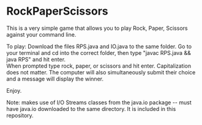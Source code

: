 # RockPaperScissors
This is a very simple game that allows you to play Rock, Paper, Scissors against your command line.

To play:  Download the files RPS.java and IO.java to the same folder.  Go to your terminal and cd into the correct folder, then type "javac RPS.java && java RPS" and hit enter.  
When prompted type rock, paper, or scissors and hit enter.  Capitalization does not matter.
The computer will also simultaneously submit their choice and a message will display the winner.

Enjoy.



Note: makes use of  I/O Streams classes from the java.io package -- must have java.io downloaded to the same directory.  It is included in this repository.
